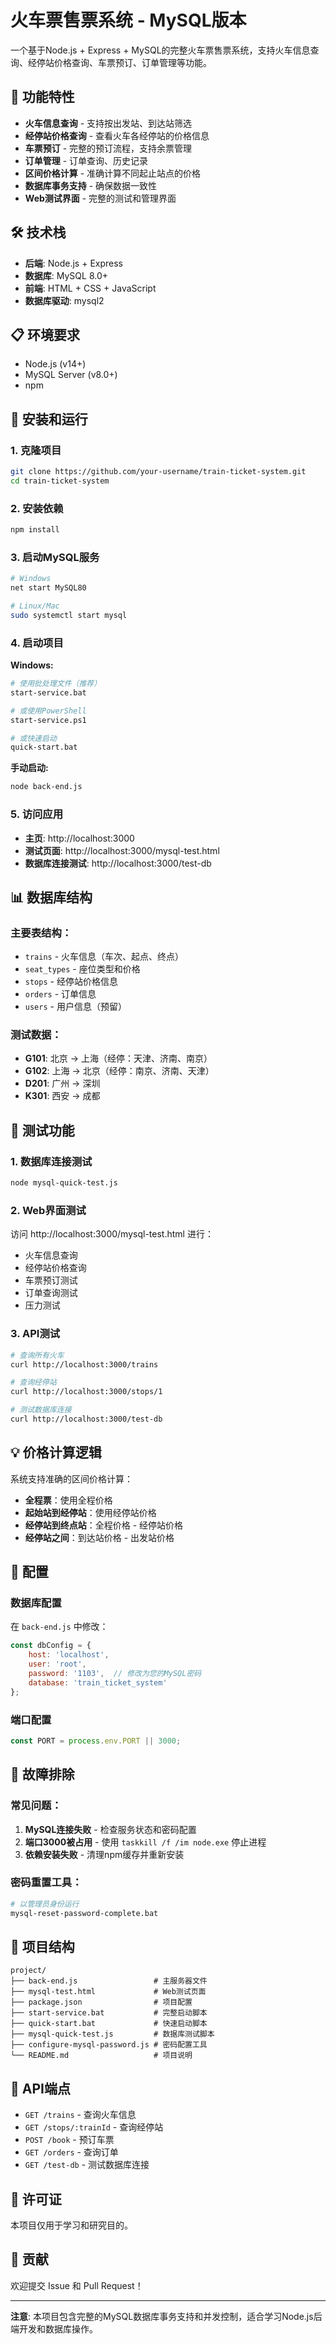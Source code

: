 # 火车票售票系统 - MySQL版本

一个基于Node.js + Express + MySQL的完整火车票售票系统，支持火车信息查询、经停站价格查询、车票预订、订单管理等功能。

## 🚀 功能特性

- **火车信息查询** - 支持按出发站、到达站筛选
- **经停站价格查询** - 查看火车各经停站的价格信息
- **车票预订** - 完整的预订流程，支持余票管理
- **订单管理** - 订单查询、历史记录
- **区间价格计算** - 准确计算不同起止站点的价格
- **数据库事务支持** - 确保数据一致性
- **Web测试界面** - 完整的测试和管理界面

## 🛠️ 技术栈

- **后端**: Node.js + Express
- **数据库**: MySQL 8.0+
- **前端**: HTML + CSS + JavaScript
- **数据库驱动**: mysql2

## 📋 环境要求

- Node.js (v14+)
- MySQL Server (v8.0+)
- npm

## 🔧 安装和运行

### 1. 克隆项目
```bash
git clone https://github.com/your-username/train-ticket-system.git
cd train-ticket-system
```

### 2. 安装依赖
```bash
npm install
```

### 3. 启动MySQL服务
```bash
# Windows
net start MySQL80

# Linux/Mac
sudo systemctl start mysql
```

### 4. 启动项目

**Windows:**
```bash
# 使用批处理文件（推荐）
start-service.bat

# 或使用PowerShell
start-service.ps1

# 或快速启动
quick-start.bat
```

**手动启动:**
```bash
node back-end.js
```

### 5. 访问应用

- **主页**: http://localhost:3000
- **测试页面**: http://localhost:3000/mysql-test.html
- **数据库连接测试**: http://localhost:3000/test-db

## 📊 数据库结构

### 主要表结构：
- `trains` - 火车信息（车次、起点、终点）
- `seat_types` - 座位类型和价格
- `stops` - 经停站价格信息
- `orders` - 订单信息
- `users` - 用户信息（预留）

### 测试数据：
- **G101**: 北京 → 上海（经停：天津、济南、南京）
- **G102**: 上海 → 北京（经停：南京、济南、天津）
- **D201**: 广州 → 深圳
- **K301**: 西安 → 成都

## 🧪 测试功能

### 1. 数据库连接测试
```bash
node mysql-quick-test.js
```

### 2. Web界面测试
访问 http://localhost:3000/mysql-test.html 进行：
- 火车信息查询
- 经停站价格查询
- 车票预订测试
- 订单查询测试
- 压力测试

### 3. API测试
```bash
# 查询所有火车
curl http://localhost:3000/trains

# 查询经停站
curl http://localhost:3000/stops/1

# 测试数据库连接
curl http://localhost:3000/test-db
```

## 💡 价格计算逻辑

系统支持准确的区间价格计算：

- **全程票**：使用全程价格
- **起始站到经停站**：使用经停站价格
- **经停站到终点站**：全程价格 - 经停站价格
- **经停站之间**：到达站价格 - 出发站价格

## 🔧 配置

### 数据库配置
在 `back-end.js` 中修改：
```javascript
const dbConfig = {
    host: 'localhost',
    user: 'root',
    password: '1103',  // 修改为您的MySQL密码
    database: 'train_ticket_system'
};
```

### 端口配置
```javascript
const PORT = process.env.PORT || 3000;
```

## 🚨 故障排除

### 常见问题：
1. **MySQL连接失败** - 检查服务状态和密码配置
2. **端口3000被占用** - 使用 `taskkill /f /im node.exe` 停止进程
3. **依赖安装失败** - 清理npm缓存并重新安装

### 密码重置工具：
```bash
# 以管理员身份运行
mysql-reset-password-complete.bat
```

## 📁 项目结构

```
project/
├── back-end.js                 # 主服务器文件
├── mysql-test.html             # Web测试页面
├── package.json                # 项目配置
├── start-service.bat           # 完整启动脚本
├── quick-start.bat             # 快速启动脚本
├── mysql-quick-test.js         # 数据库测试脚本
├── configure-mysql-password.js # 密码配置工具
└── README.md                   # 项目说明
```

## 🎯 API端点

- `GET /trains` - 查询火车信息
- `GET /stops/:trainId` - 查询经停站
- `POST /book` - 预订车票
- `GET /orders` - 查询订单
- `GET /test-db` - 测试数据库连接

## 📄 许可证

本项目仅用于学习和研究目的。

## 🤝 贡献

欢迎提交 Issue 和 Pull Request！

---

**注意**: 本项目包含完整的MySQL数据库事务支持和并发控制，适合学习Node.js后端开发和数据库操作。 